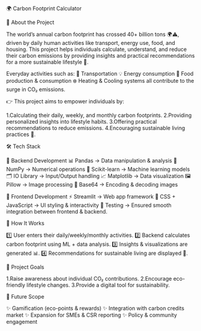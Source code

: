 🌍 Carbon Footprint Calculator

📌 About the Project

The world’s annual carbon footprint has crossed 40+ billion tons 🌍⚠️, driven by daily human activities like transport, energy use, food, and housing. This project helps individuals calculate, understand, and reduce their carbon emissions by providing insights and practical recommendations for a more sustainable lifestyle 🌱.

Everyday activities such as:
🚗 Transportation
💡 Energy consumption
🥗 Food production & consumption
❄️ Heating & Cooling systems
all contribute to the surge in CO₂ emissions.

👉 This project aims to empower individuals by:

1.Calculating their daily, weekly, and monthly carbon footprints.
2.Providing personalized insights into lifestyle habits.
3.Offering practical recommendations to reduce emissions.
4.Encouraging sustainable living practices 🌱.

🛠️ Tech Stack

🔹 Backend Development
📊 Pandas → Data manipulation & analysis
🔢 NumPy → Numerical operations
🤖 Scikit-learn → Machine learning models
🗂️ IO Library → Input/Output handling
📈 Matplotlib → Data visualization
🖼️ Pillow → Image processing
🔐 Base64 → Encoding & decoding images

🔹 Frontend Development
⚡ Streamlit → Web app framework
🎨 CSS + JavaScript → UI styling & interactivity
🧪 Testing → Ensured smooth integration between frontend & backend.

🚀 How It Works

1️⃣ User enters their daily/weekly/monthly activities.
2️⃣ Backend calculates carbon footprint using ML + data analysis.
3️⃣ Insights & visualizations are generated 📊.
4️⃣ Recommendations for sustainable living are displayed 🌱.

🎯 Project Goals

1.Raise awareness about individual CO₂ contributions.
2.Encourage eco-friendly lifestyle changes.
3.Provide a digital tool for sustainability.

📌 Future Scope

✨ Gamification (eco-points & rewards)
✨ Integration with carbon credits market
✨ Expansion for SMEs & CSR reporting
✨ Policy & community engagement

